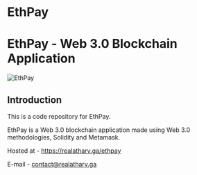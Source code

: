 # EthPay
# EthPay - Web 3.0 Blockchain Application
![EthPay](https://tenor.com/view/gif-24920534)

## Introduction
This is a code repository for EthPay.

EthPay is a Web 3.0 blockchain application made using Web 3.0 methodologies, Solidity and Metamask.

Hosted at - https://realatharv.ga/ethpay


E-mail - contact@realatharv.ga


